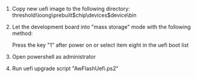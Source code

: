 1. Copy new uefi image to the following directory:
   threshold\loong\prebuilt\$chip\devices\$device\bin
2. Let the development board into "mass storage" mode with the following method:

    Press the key "1" after power on or select item eight in the uefi boot list

3. Open powershell as administrator
4. Run uefi upgrade script "AwFlashUefi.ps2"
